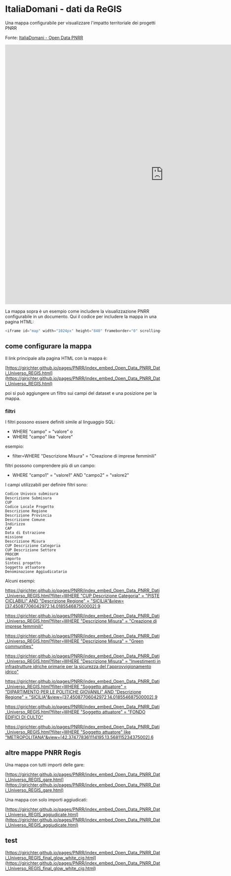 # ItaliaDomani - dati da ReGIS

Una mappa configurabile per visualizzare l'impatto territoriale dei progetti PNRR

Fonte: <a href="https://www.italiadomani.gov.it/content/sogei-ng/it/it/catalogo-open-data.html?orderby=%40jcr%3Acontent%2FobservationDateInEvidence&sort=desc" target="_blank">ItaliaDomani - Open Data PNRR</a>  

<iframe id="map" width="1024px" height="840" frameborder="0" scrolling="no" marginheight="0" marginwidth="0" src="https://gjrichter.github.io/pages/PNRR/index_embed_Open_Data_PNRR_Dati_Universo_REGIS.html?filter=WHERE%20%22Descrizione%20Misura%22%20=%20%22Creazione%20di%20imprese%20femminili%22&scale=10"></iframe>


La mappa sopra è un esempio come includere la visualizzazione PNRR configurabile in un documento. 
Qui il codice per includere la mappa in una pagina HTML:

```javascript
<iframe id="map" width="1024px" height="840" frameborder="0" scrolling="no" marginheight="0" marginwidth="0" src="https://gjrichter.github.io/pages/PNRR/index_embed_Open_Data_PNRR_Dati_Universo_REGIS.html?filter=WHERE%20%22Descrizione%20Misura%22%20=%20%22Creazione%20di%20imprese%20femminili%22&scale=10"></iframe>
```



## come configurare la mappa

Il  link principale alla pagina HTML con la mappa è: 

[https://gjrichter.github.io/pages/PNRR/index_embed_Open_Data_PNRR_Dati_Universo_REGIS.html](https://gjrichter.github.io/pages/PNRR/index_embed_Open_Data_PNRR_Dati_Universo_REGIS.html)

poi si può aggiungere un filtro sui campi del dataset e una posizione per la mappa.

### filtri

I filtri possono essere definiti simile al linguaggio SQL:

- WHERE "campo" = "valore" o 
- WHERE "campo" like "valore"

esempio:

-  filter=WHERE "Descrizione Misura" = "Creazione di imprese femminili"

filtri possono comprendere più di un campo:

- WHERE "campo1" = "valore1" AND "campo2" = "valore2"

I campi utilizzabili per definire filtri sono:

```
Codice Univoco submisura
Descrizione Submisura
CUP
Codice Locale Progetto
Descrizione Regione
Descrizione Provincia
Descrizione Comune
Indirizzo
CAP
Data di Estrazione
missione
Descrizione Misura
CUP Descrizione Categoria
CUP Descrizione Settore
PROCOM
importo
Sintesi progetto
Soggetto attuatore
Denominazione Aggiudicatario
```



Alcuni esempi:

[https://gjrichter.github.io/pages/PNRR/index_embed_Open_Data_PNRR_Dati_Universo_REGIS.html?filter=WHERE "CUP Descrizione Categoria" = "PISTE CICLABILI" AND "Descrizione Regione" = "SICILIA"&view=[37.45087706042972,14.018554687500002],9](https://gjrichter.github.io/pages/PNRR/index_embed_Open_Data_PNRR_Dati_Universo_REGIS.html?filter=WHERE%20%22CUP%20Descrizione%20Categoria%22%20=%20%22PISTE%20CICLABILI%22%20AND%20%22Descrizione%20Regione%22%20=%20%22SICILIA%22&view=[37.45087706042972,14.018554687500002],9)



[https://gjrichter.github.io/pages/PNRR/index_embed_Open_Data_PNRR_Dati_Universo_REGIS.html?filter=WHERE "Descrizione Misura" = "Creazione di imprese femminili"](https://gjrichter.github.io/pages/PNRR/index_embed_Open_Data_PNRR_Dati_Universo_REGIS.html?filter=WHERE%20%22Descrizione%20Misura%22%20=%20%22Creazione%20di%20imprese%20femminili%22)



[https://gjrichter.github.io/pages/PNRR/index_embed_Open_Data_PNRR_Dati_Universo_REGIS.html?filter=WHERE "Descrizione Misura" = "Green communities"](https://gjrichter.github.io/pages/PNRR/index_embed_Open_Data_PNRR_Dati_Universo_REGIS.html?filter=WHERE%20%22Descrizione%20Misura%22%20=%20%22Green%20communities%22)



[https://gjrichter.github.io/pages/PNRR/index_embed_Open_Data_PNRR_Dati_Universo_REGIS.html?filter=WHERE "Descrizione Misura" = "Investimenti in infrastrutture idriche primarie per la sicurezza del l'approvvigionamento idrico"](https://gjrichter.github.io/pages/PNRR/index_embed_Open_Data_PNRR_Dati_Universo_REGIS.html?filter=WHERE%20"Descrizione%20Misura"%20=%20"Investimenti%20in%20infrastrutture%20idriche%20primarie%20per%20la%20sicurezza%20dell%27approvvigionamento%20idrico")



[https://gjrichter.github.io/pages/PNRR/index_embed_Open_Data_PNRR_Dati_Universo_REGIS.html?filter=WHERE "Soggetto attuatore" = "DIPARTIMENTO PER LE POLITICHE GIOVANILI" AND "Descrizione Regione" = "SICILIA"&view=[37.45087706042972,14.018554687500002],9](https://gjrichter.github.io/pages/PNRR/index_embed_Open_Data_PNRR_Dati_Universo_REGIS.html?filter=WHERE%20"Soggetto%20attuatore"%20=%20"DIPARTIMENTO%20PER%20LE%20POLITICHE%20GIOVANILI"%20AND%20"Descrizione%20Regione"%20=%20"SICILIA"&view=[37.45087706042972,14.018554687500002],9)



[https://gjrichter.github.io/pages/PNRR/index_embed_Open_Data_PNRR_Dati_Universo_REGIS.html?filter=WHERE "Soggetto attuatore" = "FONDO EDIFICI DI CULTO"](https://gjrichter.github.io/pages/PNRR/index_embed_Open_Data_PNRR_Dati_Universo_REGIS.html?filter=WHERE%20%22Soggetto%20attuatore%22%20=%20%22FONDO%20EDIFICI%20DI%20CULTO%22)



[https://gjrichter.github.io/pages/PNRR/index_embed_Open_Data_PNRR_Dati_Universo_REGIS.html?filter=WHERE "Soggetto attuatore" like "METROPOLITANA"&view=[42.374778361114195,13.568115234375002],6](https://gjrichter.github.io/pages/PNRR/index_embed_Open_Data_PNRR_Dati_Universo_REGIS.html?filter=WHERE%20%22Soggetto%20attuatore%22%20like%20%22METROPOLITANA%22&view=[42.374778361114195,13.568115234375002],6)



## altre mappe PNRR Regis

Una mappa con tutti importi delle gare: 

[https://gjrichter.github.io/pages/PNRR/index_embed_Open_Data_PNRR_Dati_Universo_REGIS_gare.html](https://gjrichter.github.io/pages/PNRR/index_embed_Open_Data_PNRR_Dati_Universo_REGIS_gare.html)

Una mappa con solo importi aggiudicati:

[https://gjrichter.github.io/pages/PNRR/index_embed_Open_Data_PNRR_Dati_Universo_REGIS_aggiudicate.html](https://gjrichter.github.io/pages/PNRR/index_embed_Open_Data_PNRR_Dati_Universo_REGIS_aggiudicate.html)



## test

[https://gjrichter.github.io/pages/PNRR/index_embed_Open_Data_PNRR_Dati_Universo_REGIS_final_glow_white_cig.html](https://gjrichter.github.io/pages/PNRR/index_embed_Open_Data_PNRR_Dati_Universo_REGIS_final_glow_white_cig.html)
